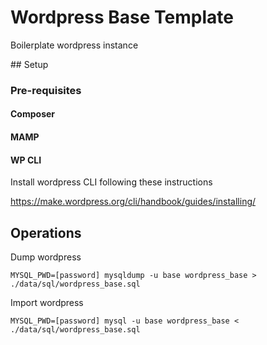 # Wordpress Base Template

Boilerplate wordpress instance

## Setup

### Pre-requisites

#### Composer

#### MAMP

#### WP CLI

Install wordpress CLI following these instructions

https://make.wordpress.org/cli/handbook/guides/installing/

## Operations

Dump wordpress

```
MYSQL_PWD=[password] mysqldump -u base wordpress_base > ./data/sql/wordpress_base.sql
```

Import wordpress

```
MYSQL_PWD=[password] mysql -u base wordpress_base < ./data/sql/wordpress_base.sql
```